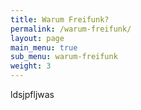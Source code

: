 ```yaml
---
title: Warum Freifunk?
permalink: /warum-freifunk/
layout: page
main_menu: true
sub_menu: warum-freifunk
weight: 3
---
```


ldsjpfljwas
